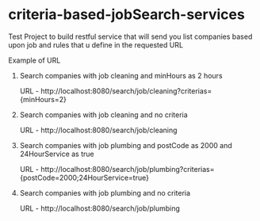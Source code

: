 # criteria-based-jobSearch-services

Test Project to build restful service that will send you list companies based upon job and rules that u define in the requested URL

Example of URL

1. Search companies with job cleaning and minHours as 2 hours

   URL - http://localhost:8080/search/job/cleaning?criterias={minHours=2}

2. Search companies with job cleaning and no criteria

   URL - http://localhost:8080/search/job/cleaning

3. Search companies with job plumbing and postCode as 2000 and 24HourService as true

   URL - http://localhost:8080/search/job/plumbing?criterias={postCode=2000;24HourService=true}
   
4. Search companies with job plumbing and no criteria

   URL - http://localhost:8080/search/job/plumbing
